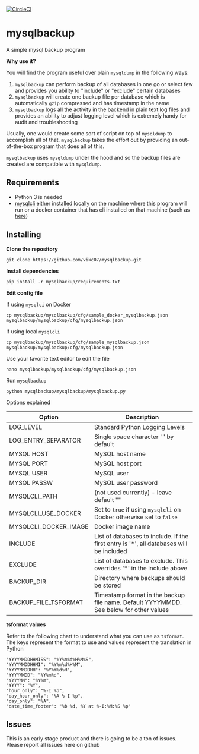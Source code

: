[![CircleCI](https://circleci.com/gh/vikc07/mysqlbackup.svg?style=svg)](https://circleci.com/gh/vikc07/mysqlbackup)

# mysqlbackup
A simple mysql backup program

**Why use it?**

You will find the program useful over plain `mysqldump` in the following ways:
1) `mysqlbackup` can perform backup of all databases in one go or select few and provides you ability to "include" or
 "exclude" certain databases
2) `mysqlbackup` will create one backup file per database which is automatically `gzip` compressed and has timestamp 
in the name
3) `mysqlbackup` logs all the activity in the backend in plain text log files and provides an ability to adjust logging 
level which is extremely handy for audit and troubleshooting

Usually, one would create some sort of script on top of `mysqldump` to accomplish all of that. `mysqlbackup` takes 
the effort out by providing an out-of-the-box program that does all of this.

`mysqlbackup` uses `mysqldump` under the hood and so the backup files are created are compatible with `mysqldump`.

## Requirements ##
* Python 3 is needed
* [mysqlcli](https://dev.mysql.com/doc/refman/8.0/en/programs-client.html) either installed locally on 
the machine where this program will run or a docker container that
 has cli installed on that machine (such as [here](https://cloud.docker.com/repository/docker/vikramchauhan/mysqlcli))
 
## Installing ##

**Clone the repository**

    git clone https://github.com/vikc07/mysqlbackup.git


**Install dependencies**

    pip install -r mysqlbackup/requirements.txt


**Edit config file**

If using `mysqlci` on Docker

    cp mysqlbackup/mysqlbackup/cfg/sample_docker_mysqlbackup.json mysqlbackup/mysqlbackup/cfg/mysqlbackup.json

If using local `mysqlcli`

    cp mysqlbackup/mysqlbackup/cfg/sample_mysqlbackup.json mysqlbackup/mysqlbackup/cfg/mysqlbackup.json

Use your favorite text editor to edit the file

    nano mysqlbackup/mysqlbackup/cfg/mysqlbackup.json

Run `mysqlbackup`

    python mysqlbackup/mysqlbackup/mysqlbackup.py

Options explained

|Option|Description|
|------|-----------|
|LOG_LEVEL|Standard Python [Logging Levels](https://docs.python.org/3/library/logging.html)|
|LOG_ENTRY_SEPARATOR|Single space character ' ' by default|
|MYSQL HOST|MySQL host name|
|MYSQL PORT|MySQL host port|
|MYSQL USER|MySQL user|
|MYSQL PASSW|MySQL user password|
|MYSQLCLI_PATH|(not used currently) - leave default ""|
|MYSQLCLI_USE_DOCKER|Set to `true` if using `mysqlcli` on Docker otherwise set to `false`|
|MYSQLCLI_DOCKER_IMAGE|Docker image name|
|INCLUDE|List of databases to include. If the first entry is '*', all databases will be included|
|EXCLUDE|List of databases to exclude. This overrides '*' in the include above|
|BACKUP_DIR|Directory where backups should be stored|
|BACKUP_FILE_TSFORMAT|Timestamp format in the backup file name. Default YYYYMMDD. See below for other values|

**tsformat values**

Refer to the following chart to understand what you can use as `tsformat`. The keys represent the format to use and 
values represent the translation in Python

    "YYYYMMDDHHMISS": "%Y%m%d%H%M%S",
    "YYYYMMDDHHMI": "%Y%m%d%H%M",
    "YYYYMMDDHH": "%Y%m%d%H",
    "YYYYMMDD": "%Y%m%d",
    "YYYYMM": "%Y%m",
    "YYYY": "%Y",
    "hour_only": "%-I %p",
    "day_hour_only": "%A %-I %p",
    "day_only": "%A",
    "date_time_footer": "%b %d, %Y at %-I:%M:%S %p"
    
## Issues ##
This is an early stage product and there is going to be a ton of issues. Please report all issues here on github